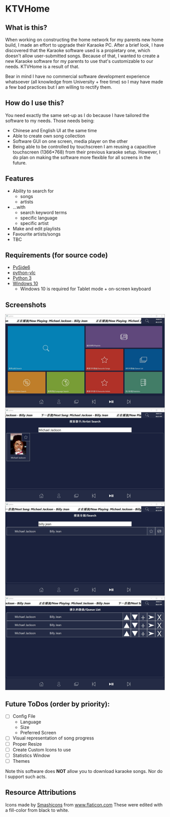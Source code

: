 # KTVHome

## What is this?
When working on constructing the home network for my parents new home build, I made an effort to upgrade their Karaoke PC. After a brief look, I have discovered that the Karaoke software used is a propietary one, which doesn't allow user-submitted songs. Because of that, I wanted to create a new Karaoke software for my parents to use that's customizable to our needs. KTVHome is a result of that.

Bear in mind I have no commercial software development experience whatsoever (all knowledge from University + free time) so I may have made a few bad practices but I am willing to rectify them.

## How do I use this?
You need exactly the same set-up as I do because I have tailored the software to my needs. Those needs being:
* Chinese and English UI at the same time
* Able to create own song collection
* Software GUI on one screen, media player on the other
* Being able to be controlled by touchscreen
I am reusing a capacitive touchscreen (1366*768) from their previous karaoke setup.
However, I do plan on making the software more flexible for all screens in the future.

## Features
* Ability to search for
    * songs
    * artists
* ...with
    * search keyword terms
    * specific language
    * specific artist
* Make and edit playlists
* Favourite artists/songs
* TBC

## Requirements (for source code)
* <a href="https://pypi.org/project/PySide6/">PySide6</a>
* <a href="https://pypi.org/project/python-vlc/">python-vlc</a>
* <a href="https://www.python.org/downloads/">Python 3</a>
* <a href="https://www.microsoft.com/en-au/software-download/windows10">Windows 10</a>
    * Windows 10 is required for Tablet mode + on-screen keyboard

## Screenshots
![Home Screen](https://raw.githubusercontent.com/stkjoe/KTVHome/main/screenshots/home-page.jpg)
![Grid Search](https://raw.githubusercontent.com/stkjoe/KTVHome/main/screenshots/grid-search.jpg)
![List Search](https://raw.githubusercontent.com/stkjoe/KTVHome/main/screenshots/list-search.jpg)
![Queue](https://raw.githubusercontent.com/stkjoe/KTVHome/main/screenshots/queue.jpg)

## Future ToDos (order by priority):
- [ ] Config File
    * Language
    * Size
    * Preferred Screen
- [ ] Visual representation of song progress
- [ ] Proper Resize
- [ ] Create Custom Icons to use
- [ ] Statistics Window
- [ ] Themes

Note this software does **NOT** allow you to download karaoke songs. Nor do I support such acts.

## Resource Attributions
Icons made by <a href="https://www.flaticon.com/authors/smashicons" title="Smashicons">Smashicons</a> from <a href="https://www.flaticon.com/" title="Flaticon">www.flaticon.com</a>
These were edited with a fill-color from black to white.